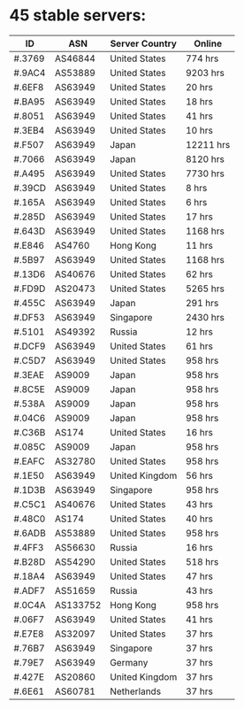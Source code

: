 # 45 stable servers:

| ID | ASN | Server Country | Online |
| ------ | ------ | ------ | ------ |
| #.3769 | AS46844 | United States | 774 hrs |
| #.9AC4 | AS53889 | United States | 9203 hrs |
| #.6EF8 | AS63949 | United States | 20 hrs |
| #.BA95 | AS63949 | United States | 18 hrs |
| #.8051 | AS63949 | United States | 41 hrs |
| #.3EB4 | AS63949 | United States | 10 hrs |
| #.F507 | AS63949 | Japan | 12211 hrs |
| #.7066 | AS63949 | Japan | 8120 hrs |
| #.A495 | AS63949 | United States | 7730 hrs |
| #.39CD | AS63949 | United States | 8 hrs |
| #.165A | AS63949 | United States | 6 hrs |
| #.285D | AS63949 | United States | 17 hrs |
| #.643D | AS63949 | United States | 1168 hrs |
| #.E846 | AS4760 | Hong Kong | 11 hrs |
| #.5B97 | AS63949 | United States | 1168 hrs |
| #.13D6 | AS40676 | United States | 62 hrs |
| #.FD9D | AS20473 | United States | 5265 hrs |
| #.455C | AS63949 | Japan | 291 hrs |
| #.DF53 | AS63949 | Singapore | 2430 hrs |
| #.5101 | AS49392 | Russia | 12 hrs |
| #.DCF9 | AS63949 | United States | 61 hrs |
| #.C5D7 | AS63949 | United States | 958 hrs |
| #.3EAE | AS9009 | Japan | 958 hrs |
| #.8C5E | AS9009 | Japan | 958 hrs |
| #.538A | AS9009 | Japan | 958 hrs |
| #.04C6 | AS9009 | Japan | 958 hrs |
| #.C36B | AS174 | United States | 16 hrs |
| #.085C | AS9009 | Japan | 958 hrs |
| #.EAFC | AS32780 | United States | 958 hrs |
| #.1E50 | AS63949 | United Kingdom | 56 hrs |
| #.1D3B | AS63949 | Singapore | 958 hrs |
| #.C5C1 | AS40676 | United States | 43 hrs |
| #.48C0 | AS174 | United States | 40 hrs |
| #.6ADB | AS53889 | United States | 958 hrs |
| #.4FF3 | AS56630 | Russia | 16 hrs |
| #.B28D | AS54290 | United States | 518 hrs |
| #.18A4 | AS63949 | United States | 47 hrs |
| #.ADF7 | AS51659 | Russia | 43 hrs |
| #.0C4A | AS133752 | Hong Kong | 958 hrs |
| #.06F7 | AS63949 | United States | 41 hrs |
| #.E7E8 | AS32097 | United States | 37 hrs |
| #.76B7 | AS63949 | Singapore | 37 hrs |
| #.79E7 | AS63949 | Germany | 37 hrs |
| #.427E | AS20860 | United Kingdom | 37 hrs |
| #.6E61 | AS60781 | Netherlands | 37 hrs |

